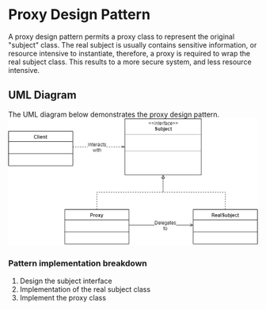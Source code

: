 # Proxy Design Pattern
A proxy design pattern permits a proxy class to represent the original "subject" class. The real subject is usually contains sensitive information, or resource intensive to instantiate, therefore, a proxy is required to wrap the real subject class. This results to a more secure system, and less resource intensive.

## UML Diagram
The UML diagram below demonstrates the proxy design pattern.
![Proxy UML Diagram](https://github.com/tramyardg/tramyardg-gof-dp/blob/master/src/main/java/com/tramyardg/dp/structural/proxy/proxy-dp-uml.png)

### Pattern implementation breakdown 
1. Design the subject interface
2. Implementation of the real subject class
3. Implement the proxy class